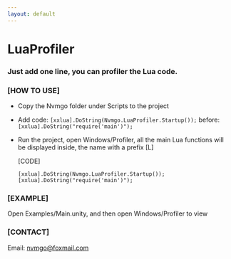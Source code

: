 ```yaml
---
layout: default
---
```


# LuaProfiler

### Just add one line, you can profiler the Lua code.

### [HOW TO USE]
* Copy the Nvmgo folder under Scripts to the project
* Add code: `[xxlua].DoString(Nvmgo.LuaProfiler.Startup());`  before: `[xxlua].DoString("require('main')");` 
* Run the project, open Windows/Profiler, all the main Lua functions will be displayed inside, the name with a prefix [L]

    [CODE]

    ```
    [xxlua].DoString(Nvmgo.LuaProfiler.Startup());
    [xxlua].DoString("require('main')");
    ```

### [EXAMPLE]
Open Examples/Main.unity, and then open Windows/Profiler to view

### [CONTACT]
Email: nvmgo@foxmail.com